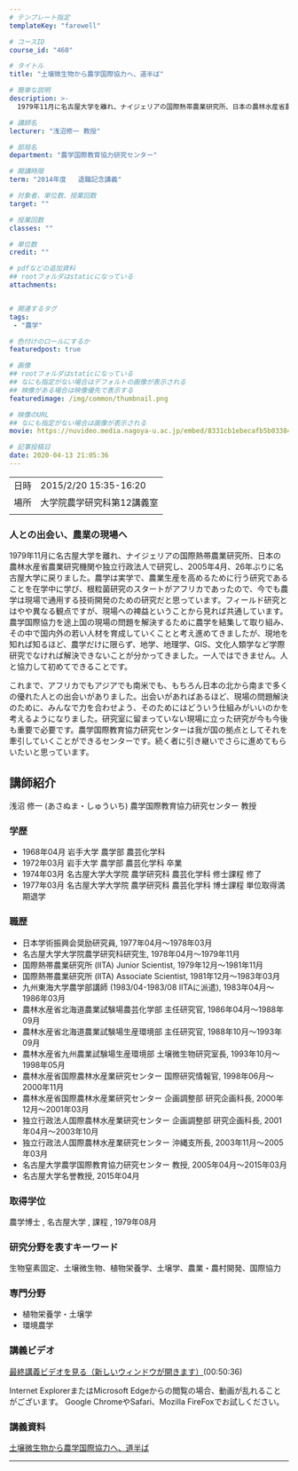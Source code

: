 ```yaml
---
# テンプレート指定
templateKey: "farewell"

# コースID
course_id: "460"

# タイトル
title: "土壌微生物から農学国際協力へ、道半ば"

# 簡単な説明
description: >-
  1979年11月に名古屋大学を離れ、ナイジェリアの国際熱帯農業研究所、日本の農林水産省農業研究機関や独立行政法人で研究し、2005年4月、26年ぶりに名古屋大学に戻りました。農学は実学で、農業生産を高めるために行う研究であることを在学中に学び、根粒菌研究のスタートがアフリカであったので、今でも農学は現場で通用する技術開発のための研究だと思っています。フィールド研究とはやや異なる観点ですが、現場 ....

# 講師名
lecturer: "浅沼修一 教授"

# 部局名
department: "農学国際教育協力研究センター"

# 開講時限
term: "2014年度	退職記念講義"

# 対象者、単位数、授業回数
target: ""

# 授業回数
classes: ""

# 単位数
credit: ""

# pdfなどの追加資料
## rootフォルダはstaticになっている
attachments:


# 関連するタグ
tags:
 - "農学"

# 色付けのロールにするか
featuredpost: true

# 画像
## rootフォルダはstaticになっている
## なにも指定がない場合はデフォルトの画像が表示される
## 映像がある場合は映像優先で表示する
featuredimage: /img/common/thumbnail.png

# 映像のURL
## なにも指定がない場合は画像が表示される
movie: https://nuvideo.media.nagoya-u.ac.jp/embed/8331cb1ebecafb5b03384ba6bbbe5f66cb628b4f

# 記事投稿日
date: 2020-04-13 21:05:36
---
```


|   |   |
|---|---|
| 日時 | 2015/2/20  15:35-16:20 |
| 場所 | 大学院農学研究科第12講義室 |
|   |   |


### 人との出会い、農業の現場へ

1979年11月に名古屋大学を離れ、ナイジェリアの国際熱帯農業研究所、日本の農林水産省農業研究機関や独立行政法人で研究し、2005年4月、26年ぶりに名古屋大学に戻りました。農学は実学で、農業生産を高めるために行う研究であることを在学中に学び、根粒菌研究のスタートがアフリカであったので、今でも農学は現場で通用する技術開発のための研究だと思っています。フィールド研究とはやや異なる観点ですが、現場への裨益ということから見れば共通しています。農学国際協力を途上国の現場の問題を解決するために農学を結集して取り組み、その中で国内外の若い人材を育成していくことと考え進めてきましたが、現地を知れば知るほど、農学だけに限らず、地学、地理学、GIS、文化人類学など学際研究でなければ解決できないことが分かってきました。一人ではできません。人と協力して初めてできることです。

これまで、アフリカでもアジアでも南米でも、もちろん日本の北から南まで多くの優れた人との出会いがありました。出会いがあればあるほど、現場の問題解決のために、みんなで力を合わせよう、そのためにはどういう仕組みがいいのかを考えるようになりました。研究室に留まっていない現場に立った研究が今も今後も重要で必要です。農学国際教育協力研究センターは我が国の拠点としてそれを牽引していくことができるセンターです。続く者に引き継いでさらに進めてもらいたいと思っています。


## 講師紹介

浅沼 修一 (あさぬま・しゅういち) 農学国際教育協力研究センター 教授

### 学歴

* 1968年04月 岩手大学 農学部 農芸化学科
* 1972年03月 岩手大学 農学部 農芸化学科 卒業
* 1974年03月 名古屋大学大学院 農学研究科 農芸化学科 修士課程 修了
* 1977年03月 名古屋大学大学院 農学研究科 農芸化学科 博士課程 単位取得満期退学

### 職歴

* 日本学術振興会奨励研究員, 1977年04月〜1978年03月
* 名古屋大学大学院農学研究科研究生, 1978年04月〜1979年11月
* 国際熱帯農業研究所 (IITA) Junior Scientist, 1979年12月〜1981年11月
* 国際熱帯農業研究所 (IITA) Associate Scientist, 1981年12月〜1983年03月
* 九州東海大学農学部講師 (1983/04-1983/08 IITAに派遣), 1983年04月〜1986年03月
* 農林水産省北海道農業試験場農芸化学部 主任研究官, 1986年04月〜1988年09月
* 農林水産省北海道農業試験場生産環境部 主任研究官, 1988年10月〜1993年09月
* 農林水産省九州農業試験場生産環境部 土壌微生物研究室長, 1993年10月〜1998年05月
* 農林水産省国際農林水産業研究センター 国際研究情報官, 1998年06月〜2000年11月
* 農林水産省国際農林水産業研究センター 企画調整部 研究企画科長, 2000年12月〜2001年03月
* 独立行政法人国際農林水産業研究センター 企画調整部 研究企画科長, 2001年04月〜2003年10月
* 独立行政法人国際農林水産業研究センター 沖縄支所長, 2003年11月〜2005年03月
* 名古屋大学農学国際教育協力研究センター 教授, 2005年04月〜2015年03月
* 名古屋大学名誉教授, 2015年04月

### 取得学位

農学博士 , 名古屋大学 , 課程 , 1979年08月

### 研究分野を表すキーワード

生物窒素固定、土壌微生物、植物栄養学、土壌学、農業・農村開発、国際協力

### 専門分野

* 植物栄養学・土壌学
* 環境農学


### 講義ビデオ

[最終講義ビデオを見る（新しいウィンドウが開きます）](https://nuvideo.media.nagoya-u.ac.jp/embed/0169e50a0197b28516d998d43e64e78386080d9b)(00:50:36)


Internet ExplorerまたはMicrosoft Edgeからの閲覧の場合、動画が乱れることがございます。
Google ChromeやSafari、Mozilla FireFoxでお試しください。

### 講義資料

[土壌微生物から農学国際協力へ、道半ば](https://ocw.nagoya-u.jp/files/460/lecture.pdf) 

-----